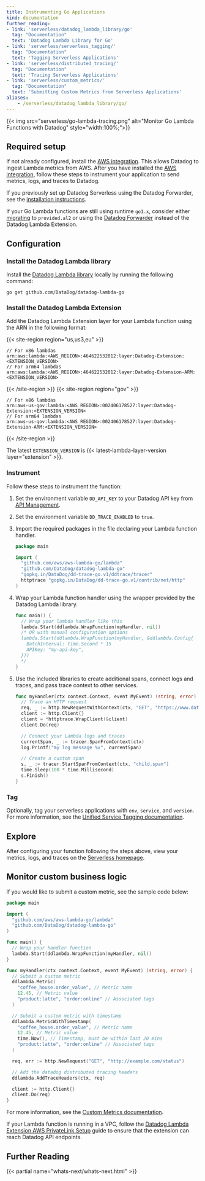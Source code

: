 ```yaml
---
title: Instrumenting Go Applications
kind: documentation
further_reading:
- link: 'serverless/datadog_lambda_library/go'
  tag: "Documentation"
  text: 'Datadog Lambda Library for Go'
- link: 'serverless/serverless_tagging/'
  tag: "Documentation"
  text: 'Tagging Serverless Applications'
- link: 'serverless/distributed_tracing/'
  tag: "Documentation"
  text: 'Tracing Serverless Applications'
- link: 'serverless/custom_metrics/'
  tag: "Documentation"
  text: 'Submitting Custom Metrics from Serverless Applications'
aliases:
    - /serverless/datadog_lambda_library/go/
---
```


{{< img src="serverless/go-lambda-tracing.png" alt="Monitor Go Lambda Functions with Datadog"  style="width:100%;">}}

## Required setup

If not already configured, install the [AWS integration][1]. This allows Datadog to ingest Lambda metrics from AWS. After you have installed the [AWS integration][1], follow these steps to instrument your application to send metrics, logs, and traces to Datadog.

If you previously set up Datadog Serverless using the Datadog Forwarder, see the [installation instructions][2].

If your Go Lambda functions are still using runtime `go1.x`, consider either [migrating][3] to `provided.al2` or using the [Datadog Forwarder][2] instead of the Datadog Lambda Extension.

## Configuration

### Install the Datadog Lambda library

Install the [Datadog Lambda library][4] locally by running the following command:

```
go get github.com/DataDog/datadog-lambda-go
```

### Install the Datadog Lambda Extension

Add the Datadog Lambda Extension layer for your Lambda function using the ARN in the following format:

{{< site-region region="us,us3,eu" >}}
```
// For x86 lambdas
arn:aws:lambda:<AWS_REGION>:464622532012:layer:Datadog-Extension:<EXTENSION_VERSION>
// For arm64 lambdas
arn:aws:lambda:<AWS_REGION>:464622532012:layer:Datadog-Extension-ARM:<EXTENSION_VERSION>
```
{{< /site-region >}}
{{< site-region region="gov" >}}
```
// For x86 lambdas
arn:aws-us-gov:lambda:<AWS_REGION>:002406178527:layer:Datadog-Extension:<EXTENSION_VERSION>
// For arm64 lambdas
arn:aws-us-gov:lambda:<AWS_REGION>:002406178527:layer:Datadog-Extension-ARM:<EXTENSION_VERSION>
```
{{< /site-region >}}

The latest `EXTENSION_VERSION` is {{< latest-lambda-layer-version layer="extension" >}}.

### Instrument

Follow these steps to instrument the function:

1. Set the environment variable `DD_API_KEY` to your Datadog API key from [API Management][5].
1. Set the environment variable `DD_TRACE_ENABLED` to `true`.
1. Import the required packages in the file declaring your Lambda function handler.

    ```go
    package main

    import (
      "github.com/aws/aws-lambda-go/lambda"
      "github.com/DataDog/datadog-lambda-go"
      "gopkg.in/DataDog/dd-trace-go.v1/ddtrace/tracer"
      httptrace "gopkg.in/DataDog/dd-trace-go.v1/contrib/net/http"
    )
    ```
1. Wrap your Lambda function handler using the wrapper provided by the Datadog Lambda library.

    ```go
    func main() {
      // Wrap your lambda handler like this
      lambda.Start(ddlambda.WrapFunction(myHandler, nil))
      /* OR with manual configuration options
      lambda.Start(ddlambda.WrapFunction(myHandler, &ddlambda.Config{
        BatchInterval: time.Second * 15
        APIKey: "my-api-key",
      }))
      */
    }
    ```
1. Use the included libraries to create additional spans, connect logs and traces, and pass trace context to other services.
    ```go
    func myHandler(ctx context.Context, event MyEvent) (string, error) {
      // Trace an HTTP request
      req, _ := http.NewRequestWithContext(ctx, "GET", "https://www.datadoghq.com", nil)
      client := http.Client{}
      client = *httptrace.WrapClient(&client)
      client.Do(req)

      // Connect your Lambda logs and traces
      currentSpan, _ := tracer.SpanFromContext(ctx)
      log.Printf("my log message %v", currentSpan)

      // Create a custom span
      s, _ := tracer.StartSpanFromContext(ctx, "child.span")
      time.Sleep(100 * time.Millisecond)
      s.Finish()
    }
    ```

### Tag

Optionally, tag your serverless applications with `env`, `service`, and `version`. For more information, see the [Unified Service Tagging documentation][6].

## Explore

After configuring your function following the steps above, view your metrics, logs, and traces on the [Serverless homepage][7].

## Monitor custom business logic

If you would like to submit a custom metric, see the sample code below:

```go
package main

import (
  "github.com/aws/aws-lambda-go/lambda"
  "github.com/DataDog/datadog-lambda-go"
)

func main() {
  // Wrap your handler function
  lambda.Start(ddlambda.WrapFunction(myHandler, nil))
}

func myHandler(ctx context.Context, event MyEvent) (string, error) {
  // Submit a custom metric
  ddlambda.Metric(
    "coffee_house.order_value", // Metric name
    12.45, // Metric value
    "product:latte", "order:online" // Associated tags
  )

  // Submit a custom metric with timestamp
  ddlambda.MetricWithTimestamp(
    "coffee_house.order_value", // Metric name
    12.45, // Metric value
    time.Now(), // Timestamp, must be within last 20 mins
    "product:latte", "order:online" // Associated tags
  )

  req, err := http.NewRequest("GET", "http://example.com/status")

  // Add the datadog distributed tracing headers
  ddlambda.AddTraceHeaders(ctx, req)

  client := http.Client{}
  client.Do(req)
}
```

For more information, see the [Custom Metrics documentation][8].

If your Lambda function is running in a VPC, follow the [Datadog Lambda Extension AWS PrivateLink Setup][9] guide to ensure that the extension can reach Datadog API endpoints.

## Further Reading

{{< partial name="whats-next/whats-next.html" >}}

[1]: /integrations/amazon_web_services/
[2]: /serverless/guide/datadog_forwarder_go
[3]: https://aws.amazon.com/blogs/compute/migrating-aws-lambda-functions-to-al2/
[4]: https://github.com/DataDog/datadog-lambda-go
[5]: https://app.datadoghq.com/account/settings#api
[6]: /getting_started/tagging/unified_service_tagging/#aws-lambda-functions
[7]: https://app.datadoghq.com/functions
[8]: /serverless/custom_metrics?tab=go
[9]: /serverless/guide/extension_private_link/
